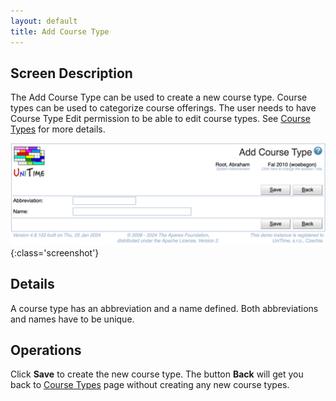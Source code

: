```yaml
---
layout: default
title: Add Course Type
---
```



## Screen Description


 The Add Course Type can be used to create a new course type. Course types can be used to categorize course offerings. The user needs to have Course Type Edit permission to be able to edit course types. See [Course Types](course-types) for more details.

![Add Course Type](images/add-course-type.png){:class='screenshot'}

## Details


 A course type has an abbreviation and a name defined. Both abbreviations and names have to be unique.

## Operations


 Click **Save** to create the new course type. The button **Back** will get you back to [Course Types](course-types) page without creating any new course types.



